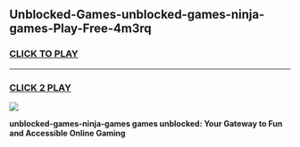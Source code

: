 
## Unblocked-Games-unblocked-games-ninja-games-Play-Free-4m3rq
<h3>
<a href="https://premium76.site?title=unblocked-games-ninja-games&ref=10A">CLICK TO PLAY</a></h3>
<hr>

<h3>
<a href="https://premium76.site?title=unblocked-games-ninja-games&ref=10A">CLICK 2 PLAY</a>
  
</h3>

<a href="https://premium76.site?title=unblocked-games-ninja-games&ref=10A"><img src="https://clearcache.store/games.png"></a>


**unblocked-games-ninja-games games unblocked: Your Gateway to Fun and Accessible Online Gaming**
